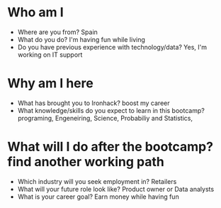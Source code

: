 # Who am I

* Where are you from? Spain
* What do you do? I'm having fun while living 
* Do you have previous experience with technology/data? Yes, I'm working on IT support

# Why am I here

* What has brought you to Ironhack? boost my career
* What knowledge/skills do you expect to learn in this bootcamp?
programing,
Engeneiring,
Science,
Probabiliy and Statistics,

# What will I do after the bootcamp? find another working path

* Which industry will you seek employment in? Retailers
* What will your future role look like? Product owner or Data analysts
* What is your career goal? Earn money while having fun